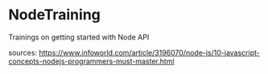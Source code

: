 # NodeTraining

Trainings on getting started with Node API

sources: 
https://www.infoworld.com/article/3196070/node-js/10-javascript-concepts-nodejs-programmers-must-master.html


